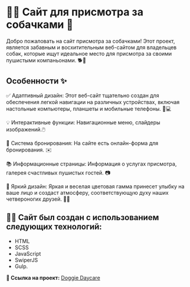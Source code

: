 # 🐶🏫 Сайт для присмотра за собачками 🐾

Добро пожаловать на сайт присмотра за собачками! Этот проект, является забавным и восхитительным веб-сайтом для владельцев собак, которые ищут идеальное место для присмотра за своими пушистыми компаньонами. 🐕🎉
 
## Особенности ✨

✅ Адаптивный дизайн: Этот веб-сайт тщательно создан для обеспечения легкой навигации на различных устройствах, включая настольные компьютеры, планшеты и мобильные телефоны. 📱💻

💡 Интерактивные функции: Навигационные меню, слайдеры изображений.🖱️

📅 Система бронирования: На сайте есть онлайн-форма для бронирования. ✉️

📚 Информационные страницы: Информация о услугах присмотра, галерея счастливых пушистых гостей. 📷

🌈 Яркий дизайн: Яркая и веселая цветовая гамма принесет улыбку на ваше лицо и создаст атмосферу, соответствующую духу наших четвероногих друзей. 🌈😄

 ## 👨‍💻 Сайт был создан с использованием следующих технологий: 
 - HTML
 - SCSS
 - JavaScript
 - SwiperJS
 - Gulp.

 **🔗 Ссылка на проект:** [Doggie Daycare](https://pavelsychev.github.io/doggie-daycare/)
